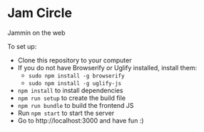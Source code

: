 # Jam Circle
Jammin on the web

To set up:
* Clone this repository to your computer
* If you do not have Browserify or Uglify installed, install them:
  * `sudo npm install -g browserify`
  * `sudo npm install -g uglify-js`
* `npm install` to install dependencies
* `npm run setup` to create the build file
* `npm run bundle` to build the frontend JS
* Run `npm start` to start the server
* Go to http://localhost:3000 and have fun :)
